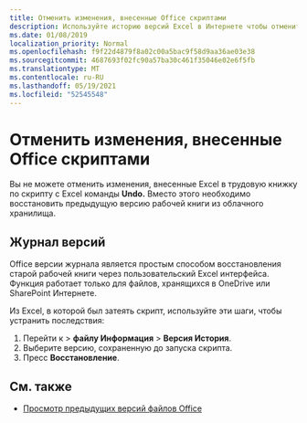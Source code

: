 ```yaml
---
title: Отменить изменения, внесенные Office скриптами
description: Используйте историю версий Excel в Интернете чтобы отменить изменения, внесенные при запуске скрипта.
ms.date: 01/08/2019
localization_priority: Normal
ms.openlocfilehash: f9f22d4879f8a02c00a5bac9f58d9aa36ae03e38
ms.sourcegitcommit: 4687693f02fc90a57ba30c461f35046e02e6f5fb
ms.translationtype: MT
ms.contentlocale: ru-RU
ms.lasthandoff: 05/19/2021
ms.locfileid: "52545548"
---
```

# <a name="undo-the-changes-made-by-office-scripts"></a>Отменить изменения, внесенные Office скриптами

Вы не можете отменить изменения, внесенные Excel в трудовую книжку по скрипту с Excel команды **Undo.** Вместо этого необходимо восстановить предыдущую версию рабочей книги из облачного хранилища.

## <a name="version-history"></a>Журнал версий

Office версии журнала является простым способом восстановления старой рабочей книги через пользовательский Excel интерфейса. Функция работает только для файлов, хранящихся в OneDrive или SharePoint Интернете.

Из Excel, в которой был затеять скрипт, используйте эти шаги, чтобы устранить последствия:

1. Перейти к  >  **файлу Информация**  >  **Версия История**.
2. Выберите версию, сохраненную до запуска скрипта.
3. Пресс **Восстановление**.

## <a name="see-also"></a>См. также

- [Просмотр предыдущих версий файлов Office](https://support.office.com/article/View-previous-versions-of-Office-files-5c1e076f-a9c9-41b8-8ace-f77b9642e2c2#ID0EABBAAA=Web)
